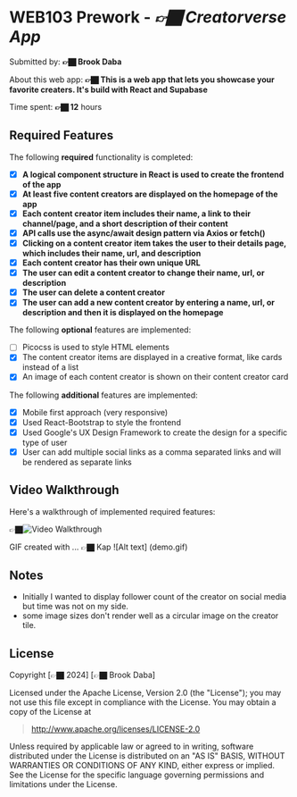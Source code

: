 # WEB103 Prework - _👉🏿 Creatorverse App_

Submitted by: **👉🏿 Brook Daba**

About this web app: **👉🏿 This is a web app that lets you showcase your favorite creaters. It's build with React and Supabase**

Time spent: **👉🏿 12** hours

## Required Features

The following **required** functionality is completed:

<!-- 👉🏿👉🏿👉🏿 Make sure to check off completed functionality below -->

- [x] **A logical component structure in React is used to create the frontend of the app**
- [x] **At least five content creators are displayed on the homepage of the app**
- [x] **Each content creator item includes their name, a link to their channel/page, and a short description of their content**
- [x] **API calls use the async/await design pattern via Axios or fetch()**
- [x] **Clicking on a content creator item takes the user to their details page, which includes their name, url, and description**
- [x] **Each content creator has their own unique URL**
- [x] **The user can edit a content creator to change their name, url, or description**
- [x] **The user can delete a content creator**
- [x] **The user can add a new content creator by entering a name, url, or description and then it is displayed on the homepage**

The following **optional** features are implemented:

- [ ] Picocss is used to style HTML elements
- [x] The content creator items are displayed in a creative format, like cards instead of a list
- [x] An image of each content creator is shown on their content creator card

The following **additional** features are implemented:

- [x] Mobile first approach (very responsive)
- [x] Used React-Bootstrap to style the frontend
- [x] Used Google's UX Design Framework to create the design for a specific type of user
- [x] User can add multiple social links as a comma separated links and will be rendered as separate links

## Video Walkthrough

Here's a walkthrough of implemented required features:

👉🏿<img src='http://i.imgur.com/link/to/your/gif/file.gif' title='Video Walkthrough' width='' alt='Video Walkthrough' />

<!-- Replace this with whatever GIF tool you used! -->

GIF created with ... 👉🏿 Kap
![Alt text] (demo.gif)

<!-- Recommended tools:
[Kap](https://getkap.co/) for macOS
[ScreenToGif](https://www.screentogif.com/) for Windows
[peek](https://github.com/phw/peek) for Linux. -->

## Notes

- Initially I wanted to display follower count of the creator on social media but time was not on my side.
- some image sizes don't render well as a circular image on the creator tile.
## License

Copyright [👉🏿 2024] [👉🏿 Brook Daba]

Licensed under the Apache License, Version 2.0 (the "License"); you may not use this file except in compliance with the License. You may obtain a copy of the License at

> http://www.apache.org/licenses/LICENSE-2.0

Unless required by applicable law or agreed to in writing, software distributed under the License is distributed on an "AS IS" BASIS, WITHOUT WARRANTIES OR CONDITIONS OF ANY KIND, either express or implied. See the License for the specific language governing permissions and limitations under the License.
